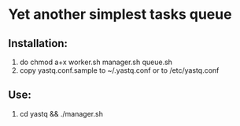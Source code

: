 # Yet another simplest tasks queue

## Installation:
1. do chmod a+x worker.sh manager.sh queue.sh
2. copy yastq.conf.sample to ~/.yastq.conf or to /etc/yastq.conf

## Use:
1. cd yastq && ./manager.sh	